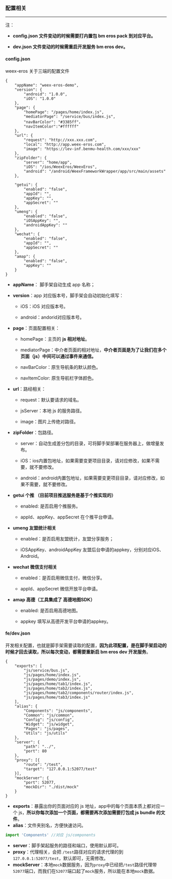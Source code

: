 ### 配置相关

---

注：

* **config.json 文件变动的时候需要打内置包 bm eros pack 到对应平台。**

* **dev.json 文件变动的时候需重启开发服务 bm eros dev。**

#### config.json

weex-eros 关于三端的配置文件

```
{
    "appName": "weex-eros-demo",
    "version": {
        "android": "1.0.0",
        "iOS": "1.0.0"
    },
    "page": {
        "homePage": "/pages/home/index.js",
        "mediatorPage": "/service/bus/index.js",
        "navBarColor": "#3385ff"，
        "navItemColor":"#ffffff"
    },
    "url": {
        "request": "http://xxx.xxx.com",
        "local": "http://app.weex-eros.com",
        "image": "https://lev-inf.benmu-health.com/xxx/xxx"
    },
    "zipFolder": {
        "server": "home/app",
        "iOS": "/ios/WeexEros/WeexEros",
        "android": "/android/WeexFrameworkWrapper/app/src/main/assets"
    },

    "getui": {
        "enabled": "false",
        "appId": "",
        "appKey": "",
        "appSecret": ""
    },
    "umeng": {
        "enabled": "false",
        "iOSAppKey": "",
        "androidAppKey": ""
    },
    "wechat": {
        "enabled": "false",
        "appId": "",
        "appSecret": ""
    },
    "amap": {
        "enabled": "false",
        "appKey": ""
    }
}
```

* **appName**： 脚手架自动生成 app 名称；

* **version**：app 对应版本号，脚手架会自动初始化填写：

  * iOS：iOS 对应版本号。

  * android：andorid对应版本号。

* **page**：页面配置相关：

  * homePage：主页的 **js 相对地址**。

  * mediatorPage：中介者页面的相对地址，**中介者页面是为了让我们在多个页面（js）中间可以通过事件来通信。**

  * navBarColor：原生导航条的默认颜色。

  * navItemColor:  原生导航栏字体颜色。

* **url**：路经相关：

  * request：默认要请求的域名。

  * jsServer：本地 js 的服务路径。

  * image：图片上传绝对路径。

* **zipFolder**：包路径。

  * server：自动生成差分包的目录，可将脚手架部署在服务器上，做增量发布。

  * iOS：ios内置包地址，如果需要变更项目目录，请对应修改，如果不需要，就不要修改。

  * android：android内置包地址，如果需要变更项目目录，请对应修改，如果不需要，就不要修改。

* **getui 个推 （目前项目推送服务是基于个推实现的）**

  * enabled: 是否启用个推服务。

  * appId、appKey、appSecret 在个推平台申请。

* **umeng 友盟统计相关**

  * enabled：是否启用友盟统计，友盟分享服务；

  * iOSAppKey、androidAppKey  友盟后台申请的appkey，分别对应iOS、Android。

* **wechat 微信支付相关**

  * enabled：是否启用微信支付，微信分享。

  * appId、appSecret 微信开放平台申请。

* **amap 高德（工具集成了 高德地图SDK）**

  * enabled: 是否启用高德地图。

  * appkey 填写从高德开发平台申请的appkey。

#### fe/dev.json

开发相关配置，也就是脚手架需要读取的配置，**因为此项配置，是在脚手架启动的时候才回去读取，所以每次变动，都需要重新启 bm eros dev 开发服务**。

```
{
    "exports": [
        "js/service/bus.js",
        "js/pages/home/index.js",
        "js/pages/demo/index.js",
        "js/pages/home/tab1/index.js",
        "js/pages/home/tab2/index.js",
        "js/pages/home/tab2/components/router/index.js",
        "js/pages/home/tab3/index.js"
    ],
    "alias": {
        "Components": "js/components",
        "Common": "js/common",
        "Config": "js/config",
        "Widget": "js/widget",
        "Pages": "js/pages",
        "Utils": "js/utils"
    },
    "server": { 
        "path": "../", 
        "port": 80 
    },
    "proxy": [{ 
        "route": "/test", 
        "target": "127.0.0.1:52077/test" 
    }],
    "mockServer": { 
        "port": 52077, 
        "mockDir": "./dist/mock" 
    }
}
```

* **exports**：暴露出你的页面对应的 js 地址，app中的每个页面本质上都对应一个 js，**所以你每次添加一个页面，都需要再次添加需要打包成 js bundle 的文件**。
* **alias**：文件夹别名，方便快速访问。

```js
import 'Components' //对应 js/components
```

* **server**：脚手架起服务的路径和端口，使用默认即可。
* **proxy**：代理相关，会把 `/test`路径对应的请求代理的到 `127.0.0.1:52077/test`，默认即可，无需修改。
* **mockServer**：本地`mock`数据服务，因为`proxy`中已经把`/test`路径代理带`52077`端口，而我们在`52077`端口起了`mock`服务，所以能在本地`mock`数据。



